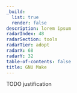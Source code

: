 ```yaml
---
_build:
  list: true
  render: false
description: lorem ipsum
radarIndex: 48
radarSection: tools
radarTier: adopt
radarX: 68
radarY: 32
table-of-contents: false
title: GNU Make
---
```


TODO justification
